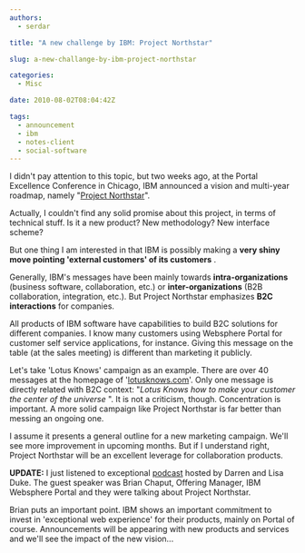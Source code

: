 ```yaml
---
authors:
  - serdar

title: "A new challenge by IBM: Project Northstar"

slug: a-new-challange-by-ibm-project-northstar

categories:
  - Misc

date: 2010-08-02T08:04:42Z

tags:
  - announcement
  - ibm
  - notes-client
  - social-software
---
```


I didn't pay attention to this topic, but two weeks ago, at the Portal Excellence Conference in Chicago, IBM announced a vision and multi-year roadmap, namely "[Project Northstar](http://www.ibm.com/northstar)".
<!-- more -->
Actually, I couldn't find any solid promise about this project, in terms of technical stuff. Is it a new product? New methodology? New interface scheme?

But one thing I am interested in that IBM is possibly making a **very shiny move pointing 'external customers' of its customers** .

Generally, IBM's messages have been mainly towards **intra-organizations** (business software, collaboration, etc.) or **inter-organizations** (B2B collaboration, integration, etc.). But Project Northstar emphasizes **B2C interactions** for companies.

All products of IBM software have capabilities to build B2C solutions for different companies. I know many customers using Websphere Portal for customer self service applications, for instance. Giving this message on the table (at the sales meeting) is different than marketing it publicly.

Let's take 'Lotus Knows' campaign as an example. There are over 40 messages at the homepage of '[lotusknows.com](http://www.lotusknows.com/)'. Only one message is directly related with B2C context: "*Lotus Knows how to make your customer the center of the universe* ". It is not a criticism, though. Concentration is important. A more solid campaign like Project Northstar is far better than messing an ongoing one.

I assume it presents a general outline for a new marketing campaign. We'll see more improvement in upcoming months. But if I understand right, Project Northstar will be an excellent leverage for collaboration products.

**UPDATE:**
I just listened to exceptional [podcast](http://www.thisweekinlotus.com/audio/twil.nsf/dx/this-week-in-lotus-010-im-sure-yahoo-and-altavista-were-in-a-gartner-magic-quadrant-at-some-point) hosted by Darren and Lisa Duke. The guest speaker was Brian Chaput, Offering Manager, IBM Websphere Portal and they were talking about Project Northstar.

Brian puts an important point. IBM shows an important commitment to invest in 'exceptional web experience' for their products, mainly on Portal of course. Announcements will be appearing with new products and services and we'll see the impact of the new vision...
